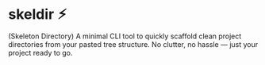 # skeldir ⚡︎
(Skeleton Directory) A minimal CLI tool to quickly scaffold clean project directories from your pasted tree structure. No clutter, no hassle — just your project ready to go.
